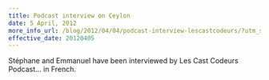 ```yaml
---
title: Podcast interview on Ceylon
date: 5 April, 2012
more_info_url: /blog/2012/04/04/podcast-interview-lescastcodeurs/?utm_source=news&utm_medium=web&utm_content=newslink&utm_campaign=lcc_podcast
effective_date: 20120405
---
```

Stéphane and Emmanuel have been interviewed by Les Cast Codeurs Podcast... in French.